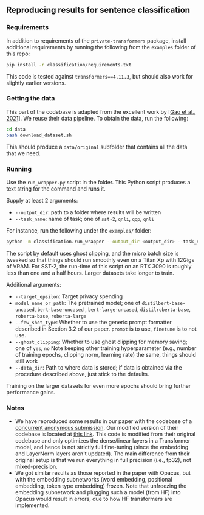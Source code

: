## Reproducing results for sentence classification

### Requirements

In addition to requirements of the `private-transformers` package, install additional requirements by running the
following from the `examples` folder of this repo:

```bash
pip install -r classification/requirements.txt
```

This code is tested against `transformers==4.11.3`, but should also work for slightly earlier versions.

### Getting the data

This part of the codebase is adapted from the excellent work
by [[Gao et al., 2021](https://arxiv.org/pdf/2012.15723.pdf)]. We reuse their data pipeline. To obtain the data, run the
following:

```bash
cd data
bash download_dataset.sh
```

This should produce a `data/original` subfolder that contains all the data that we need.

### Running

Use the `run_wrapper.py` script in the folder. This Python script produces a text string for the command and runs it.

Supply at least 2 arguments:

- `--output_dir`: path to a folder where results will be written
- `--task_name`: name of task; one of `sst-2`, `qnli`, `qqp`, `qnli`

For instance, run the following under the `examples/` folder:

```bash
python -m classification.run_wrapper --output_dir <output_dir> --task_name <task_name>
```

The script by default uses ghost clipping, and the micro batch size is tweaked so that things should run smoothly even
on a Titan Xp with 12Gigs of VRAM. For SST-2, the run-time of this script on an RTX 3090 is roughly less than one and a
half hours. Larger datasets take longer to train.

Additional arguments:

- `--target_epsilon`: Target privacy spending
- `model_name_or_path`: The pretrained model; one of `distilbert-base-uncased`, `bert-base-uncased`
  , `bert-large-uncased`, `distilroberta-base`, `roberta-base`, `roberta-large`
- `--few_shot_type`: Whether to use the generic prompt formatter described in Section 3.2 of our paper. `prompt` is to
  use, `finetune` is to not use.
- `--ghost_clipping`: Whether to use ghost clipping for memory saving; one of `yes`, `no`
  Note keeping other training hyperparameter (e.g., number of training epochs, clipping norm, learning rate) the same,
  things should still work
- `--data_dir`: Path to where data is stored; if data is obtained via the procedure described above, just stick to the
  defaults.

Training on the larger datasets for even more epochs should bring further performance gains.

### Notes

- We have reproduced some results in our paper with the codebase of
  a [concurrent anonymous submission](https://openreview.net/pdf?id=Q42f0dfjECO). Our modified version of their codebase
  is located at [this link](https://github.com/lxuechen/Differentially-Private-Fine-tuning-of-Language-Models). This
  code is modified from their original codebase and only optimizes the dense/linear layers in a Transformer model, and
  hence is not strictly full fine-tuning (since the embedding and LayerNorm layers aren't updated). The main difference
  from their original setup is that we run everything in full precision (i.e., fp32), not mixed-precision.
- We got similar results as those reported in the paper with Opacus, but with the embedding subnetworks (word embedding,
  positional embedding, token type embedding) frozen. Note that unfreezing the embedding subnetwork and plugging such a
  model (from HF) into Opacus would result in errors, due to how HF transformers are implemented.
  